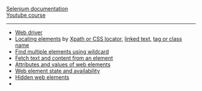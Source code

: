 [Selenium documentation]()  
[Youtube course](https://www.youtube.com/watch?v=tQ-Vip-ySRg&list=PLL34mf651faPOf5PE5YjYgTRITzVzzvMz&index=57)

---
* [Web driver](1-webdriver.py)
* [Locating elements](2-locating-elements.py) by [Xpath or CSS locator](3-xpath-css.py), [linked text](4-click-linked-text.py), [tag or class name](5-tagname-classname.py)
* [Find multiple elements using wildcard](6-multy-elements.py)
* [Fetch text and content from an element](7-fetch-text.py)
* [Attributes and values of web elements](8-attribute-value.py)
* [Web element state and availability](9-webelement-state.py)
* [Hidden web elements](10-hidden-elements.py)
* 

